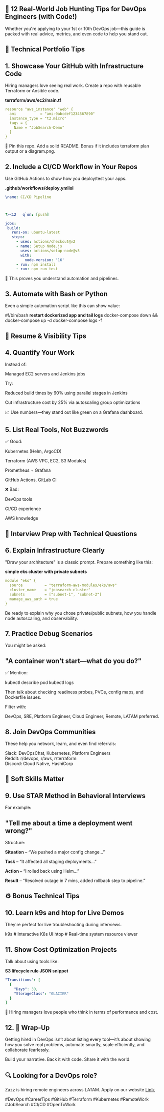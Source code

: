 ## **🚀 12 Real-World Job Hunting Tips for DevOps Engineers (with Code!)**

Whether you're applying to your 1st or 10th DevOps job—this guide is packed with real advice, metrics, and even code to help you stand out. 

 

## **🔧 Technical Portfolio Tips** 

## **1. Showcase Your GitHub with Infrastructure Code** 

Hiring managers love seeing real work. Create a repo with reusable Terraform or Ansible code. 

**terraform/aws/ec2/main.tf** 
```yaml 
resource "aws_instance" "web" { 
  ami           = "ami-0abcdef1234567890" 
  instance_type = "t2.micro" 
  tags = { 
    Name = "JobSearch-Demo" 
  } 
} 
```
  

📌 Pin this repo. Add a solid README. Bonus if it includes terraform plan output or a diagram.png. 

 

## **2. Include a CI/CD Workflow in Your Repos** 

Use GitHub Actions to show how you deploy/test your apps. 

**.github/workflows/deploy.ymllol** 

 ```yaml 
\name: CI/CD Pipeline 
 
 

?><12	q`on: [push] 
 
jobs: 
  build: 
    runs-on: ubuntu-latest 
    steps: 
      - uses: actions/checkout@v2 
      - name: Setup Node.js 
        uses: actions/setup-node@v3 
        with: 
          node-version: '16' 
      - run: npm install 
      - run: npm run test 
  ```

👀 This proves you understand automation and pipelines. 

 

## **3. Automate with Bash or Python** 

Even a simple automation script like this can show value: 

#!/bin/bash 
**restart dockerized app and tail logs** 
docker-compose down && docker-compose up -d 
docker-compose logs -f 
  

 

## **📄 Resume & Visibility Tips** 

## **4. Quantify Your Work** 

Instead of: 

Managed EC2 servers and Jenkins jobs 

Try: 

Reduced build times by 60% using parallel stages in Jenkins 

 Cut infrastructure cost by 25% via autoscaling group optimizations 

📈 Use numbers—they stand out like green on a Grafana dashboard. 

 

## **5. List Real Tools, Not Buzzwords** 

✅ Good: 

Kubernetes (Helm, ArgoCD) 

Terraform (AWS VPC, EC2, S3 Modules) 

Prometheus + Grafana 

GitHub Actions, GitLab CI 

❌ Bad: 

DevOps tools 

CI/CD experience 

AWS knowledge 

 

## **💬 Interview Prep with Technical Questions** 

## **6. Explain Infrastructure Clearly** 

"Draw your architecture" is a classic prompt. Prepare something like this: 

**simple eks cluster with private subnets** 
```yaml 
module "eks" { 
  source          = "terraform-aws-modules/eks/aws" 
  cluster_name    = "jobsearch-cluster" 
  subnets         = ["subnet-1", "subnet-2"] 
  manage_aws_auth = true 
} 
```

Be ready to explain why you chose private/public subnets, how you handle node autoscaling, and observability. 

 

## **7. Practice Debug Scenarios** 

You might be asked: 

## **"A container won't start—what do you do?"** 

✅ Mention: 

kubectl describe pod <pod-name> 
kubectl logs <pod-name> 
  

Then talk about checking readiness probes, PVCs, config maps, and Dockerfile issues. 

 

Filter with: 

 DevOps, SRE, Platform Engineer, Cloud Engineer, Remote, LATAM preferred. 

 

## **8. Join DevOps Communities** 

These help you network, learn, and even find referrals: 

Slack: DevOpsChat, Kubernetes, Platform Engineers   
Reddit: r/devops, r/aws, r/terraform   
Discord: Cloud Native, HashiCorp   
  

 

## **🧠 Soft Skills Matter** 

## **9. Use STAR Method in Behavioral Interviews** 

For example: 

## **"Tell me about a time a deployment went wrong?"** 

Structure: 

**Situation** – “We pushed a major config change…” 

**Task** – “It affected all staging deployments…” 

**Action** – “I rolled back using Helm…” 

**Result** – “Resolved outage in 7 mins, added rollback step to pipeline.” 

 

## **⚙️ Bonus Technical Tips** 

## **10. Learn k9s and htop for Live Demos** 

They're perfect for live troubleshooting during interviews. 

k9s   # Interactive K8s UI 
htop  # Real-time system resource viewer 
  

 

## **11. Show Cost Optimization Projects** 

Talk about using tools like: 

**S3 lifecycle rule JSON snippet**
```yaml  
"Transitions": [ 
  { 
    "Days": 30, 
    "StorageClass": "GLACIER" 
  } 
] 
```

💸 Hiring managers love people who think in terms of performance and cost. 

 

## **12. 🏁 Wrap-Up** 

Getting hired in DevOps isn’t about listing every tool—it’s about showing how you solve real problems, automate smartly, scale efficiently, and collaborate fearlessly. 

Build your narrative. Back it with code. Share it with the world. 

 

## **🔍 Looking for a DevOps role?** 

 Zazz is hiring remote engineers across LATAM. Apply on our website <a href="https://www.zazz.io/talent.html">Linlk</a>


#DevOps #CareerTips #GitHub #Terraform #Kubernetes #RemoteWork #JobSearch #CI/CD #OpenToWork 

 